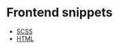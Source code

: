 Frontend snippets
=================

* [SCSS](https://github.com/raahede/snippets/blob/master/scss.md)
* [HTML](https://github.com/raahede/snippets/blob/master/html.md)

